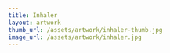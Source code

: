 ```yaml
---
title: Inhaler
layout: artwork
thumb_url: /assets/artwork/inhaler-thumb.jpg
image_url: /assets/artwork/inhaler.jpg
---
```

